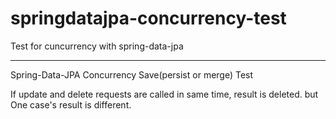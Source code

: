 # springdatajpa-concurrency-test
Test for cuncurrency with spring-data-jpa

-------------------------------------------------------
Spring-Data-JPA Concurrency Save(persist or merge) Test

If update and delete requests are called in same time, result is deleted.
but One case's result is different.
